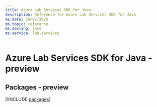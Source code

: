```yaml
---
title: Azure Lab Services SDK for Java
description: Reference for Azure Lab Services SDK for Java
ms.date: 10/07/2025
ms.topic: reference
ms.devlang: java
ms.service: lab-services
---
```

# Azure Lab Services SDK for Java - preview
## Packages - preview
[!INCLUDE [packages](lab-services-index.md)]